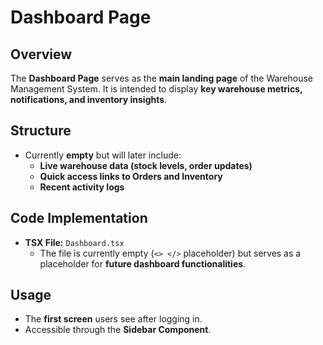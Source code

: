 # Dashboard Page

## **Overview**
The **Dashboard Page** serves as the **main landing page** of the Warehouse Management System. It is intended to display **key warehouse metrics, notifications, and inventory insights**.

## **Structure**
- Currently **empty** but will later include:
  - **Live warehouse data (stock levels, order updates)**
  - **Quick access links to Orders and Inventory**
  - **Recent activity logs**

## **Code Implementation**
- **TSX File:** `Dashboard.tsx`
  - The file is currently empty (`<> </>` placeholder) but serves as a placeholder for **future dashboard functionalities**.

## **Usage**
- The **first screen** users see after logging in.
- Accessible through the **Sidebar Component**.